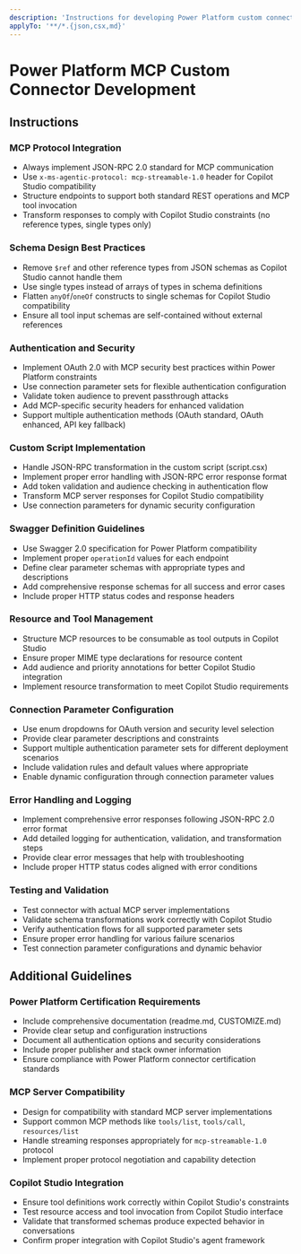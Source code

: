 ```yaml
---
description: 'Instructions for developing Power Platform custom connectors with Model Context Protocol (MCP) integration for Microsoft Copilot Studio'
applyTo: '**/*.{json,csx,md}'
---
```


# Power Platform MCP Custom Connector Development

## Instructions

### MCP Protocol Integration
- Always implement JSON-RPC 2.0 standard for MCP communication
- Use `x-ms-agentic-protocol: mcp-streamable-1.0` header for Copilot Studio compatibility
- Structure endpoints to support both standard REST operations and MCP tool invocation
- Transform responses to comply with Copilot Studio constraints (no reference types, single types only)

### Schema Design Best Practices
- Remove `$ref` and other reference types from JSON schemas as Copilot Studio cannot handle them
- Use single types instead of arrays of types in schema definitions
- Flatten `anyOf`/`oneOf` constructs to single schemas for Copilot Studio compatibility
- Ensure all tool input schemas are self-contained without external references

### Authentication and Security
- Implement OAuth 2.0 with MCP security best practices within Power Platform constraints
- Use connection parameter sets for flexible authentication configuration
- Validate token audience to prevent passthrough attacks
- Add MCP-specific security headers for enhanced validation
- Support multiple authentication methods (OAuth standard, OAuth enhanced, API key fallback)

### Custom Script Implementation
- Handle JSON-RPC transformation in the custom script (script.csx)
- Implement proper error handling with JSON-RPC error response format
- Add token validation and audience checking in authentication flow
- Transform MCP server responses for Copilot Studio compatibility
- Use connection parameters for dynamic security configuration

### Swagger Definition Guidelines
- Use Swagger 2.0 specification for Power Platform compatibility
- Implement proper `operationId` values for each endpoint
- Define clear parameter schemas with appropriate types and descriptions
- Add comprehensive response schemas for all success and error cases
- Include proper HTTP status codes and response headers

### Resource and Tool Management
- Structure MCP resources to be consumable as tool outputs in Copilot Studio
- Ensure proper MIME type declarations for resource content
- Add audience and priority annotations for better Copilot Studio integration
- Implement resource transformation to meet Copilot Studio requirements

### Connection Parameter Configuration
- Use enum dropdowns for OAuth version and security level selection
- Provide clear parameter descriptions and constraints
- Support multiple authentication parameter sets for different deployment scenarios
- Include validation rules and default values where appropriate
- Enable dynamic configuration through connection parameter values

### Error Handling and Logging
- Implement comprehensive error responses following JSON-RPC 2.0 error format
- Add detailed logging for authentication, validation, and transformation steps
- Provide clear error messages that help with troubleshooting
- Include proper HTTP status codes aligned with error conditions

### Testing and Validation
- Test connector with actual MCP server implementations
- Validate schema transformations work correctly with Copilot Studio
- Verify authentication flows for all supported parameter sets
- Ensure proper error handling for various failure scenarios
- Test connection parameter configurations and dynamic behavior

## Additional Guidelines

### Power Platform Certification Requirements
- Include comprehensive documentation (readme.md, CUSTOMIZE.md)
- Provide clear setup and configuration instructions
- Document all authentication options and security considerations
- Include proper publisher and stack owner information
- Ensure compliance with Power Platform connector certification standards

### MCP Server Compatibility
- Design for compatibility with standard MCP server implementations
- Support common MCP methods like `tools/list`, `tools/call`, `resources/list`
- Handle streaming responses appropriately for `mcp-streamable-1.0` protocol
- Implement proper protocol negotiation and capability detection

### Copilot Studio Integration
- Ensure tool definitions work correctly within Copilot Studio's constraints
- Test resource access and tool invocation from Copilot Studio interface
- Validate that transformed schemas produce expected behavior in conversations
- Confirm proper integration with Copilot Studio's agent framework